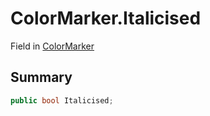 # ColorMarker.Italicised

Field in [ColorMarker](/docs/api/csharp/yarn.unity.markuppalette.colormarker.md)

## Summary



```csharp
public bool Italicised;
```

